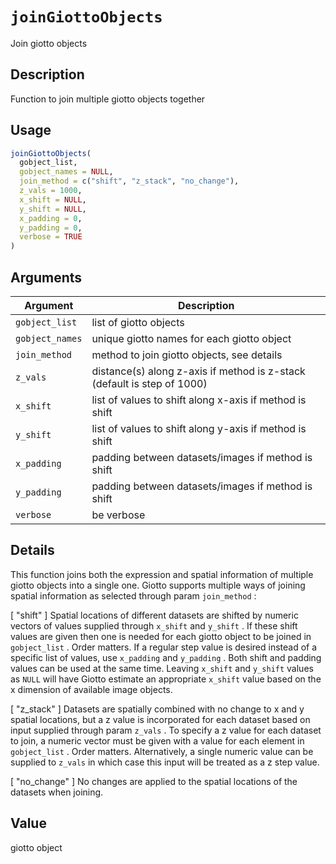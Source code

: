 # `joinGiottoObjects`

Join giotto objects


## Description

Function to join multiple giotto objects together


## Usage

```r
joinGiottoObjects(
  gobject_list,
  gobject_names = NULL,
  join_method = c("shift", "z_stack", "no_change"),
  z_vals = 1000,
  x_shift = NULL,
  y_shift = NULL,
  x_padding = 0,
  y_padding = 0,
  verbose = TRUE
)
```


## Arguments

Argument      |Description
------------- |----------------
`gobject_list`     |     list of giotto objects
`gobject_names`     |     unique giotto names for each giotto object
`join_method`     |     method to join giotto objects, see details
`z_vals`     |     distance(s) along z-axis if method is z-stack (default is step of 1000)
`x_shift`     |     list of values to shift along x-axis if method is shift
`y_shift`     |     list of values to shift along y-axis if method is shift
`x_padding`     |     padding between datasets/images if method is shift
`y_padding`     |     padding between datasets/images if method is shift
`verbose`     |     be verbose


## Details

This function joins both the expression and spatial information of
 multiple giotto objects into a single one. Giotto supports multiple ways of
 joining spatial information as selected through param `join_method` :
 
 [ "shift" ] Spatial locations of different datasets are shifted by numeric
 vectors of values supplied through `x_shift` and `y_shift` . If these
 shift values are given then one is needed for each giotto object to be joined
 in `gobject_list` . Order matters.
 If a regular step value is desired instead of a specific list of values, use
 `x_padding` and `y_padding` . Both shift and padding values can be used
 at the same time.
 Leaving `x_shift` and `y_shift` values as `NULL` will have Giotto
 estimate an appropriate `x_shift` value based on the x dimension of
 available image objects.
 
 [ "z_stack" ] Datasets are spatially combined with no change to x and y
 spatial locations, but a z value is incorporated for each dataset based on input
 supplied through param `z_vals` . To specify a z value for each dataset to
 join, a numeric vector must be given with a value for each element in `gobject_list` .
 Order matters.
 Alternatively, a single numeric value can be supplied to `z_vals` in which
 case this input will be treated as a z step value.
 
 [ "no_change" ] No changes are applied to the spatial locations of the
 datasets when joining.


## Value

giotto object


